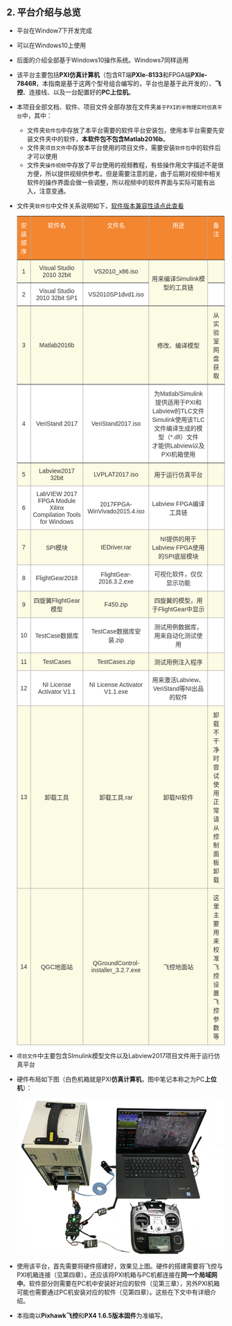 ## 2. 平台介绍与总览

- 平台在Window7下开发完成

- 可以在Windows10上使用

- 后面的介绍全部基于Windows10操作系统。Windows7同样适用

- 该平台主要包括**PXI仿真计算机**（包含RT端**PXIe-8133**和FPGA端**PXIe-7846R**，本指南是基于这两个型号组合编写的，平台也是基于此开发的）、**飞控**、连接线、以及一台配置好的**PC上位机**。

- 本项目全部文档、软件、项目文件全部存放在文件夹`基于PXI的半物理实时仿真平台`中，其中：

     - 文件夹`软件包`中存放了本平台需要的软件平台安装包，使用本平台需要先安装文件夹中的软件，**本软件包不包含Matlab2016b**。
     - 文件夹`项目文件`中存放本平台使用的项目文件，需要安装`软件包`中的软件后才可以使用
     - 文件夹`操作视频`中存放了平台使用的视频教程，有些操作用文字描述不是很方便，所以提供视频供参考。但是需要注意的是，由于后期对视频中相关软件的操作界面会做一些调整，所以视频中的软件界面与实际可能有出入，注意变通。

- 文件夹`软件包`中文件关系说明如下，[软件版本兼容性请点此查看](http://www.ni.com/product-documentation/54028/en/)

  <style type="text/css">
  .tg  {border-collapse:collapse;border-spacing:0;border-color:#aaa;}
  .tg td{font-family:Arial, sans-serif;font-size:14px;padding:10px 5px;border-style:solid;border-width:1px;overflow:hidden;word-break:normal;border-color:#aaa;color:#333;background-color:#fff;}
  .tg th{font-family:Arial, sans-serif;font-size:14px;font-weight:normal;padding:10px 5px;border-style:solid;border-width:1px;overflow:hidden;word-break:normal;border-color:#aaa;color:#fff;background-color:#f38630;}
  .tg .tg-g6ne{background-color:#FCFBE3;border-color:inherit;text-align:center}
  .tg .tg-s6z2{text-align:center}
  .tg .tg-c3ow{border-color:inherit;text-align:center;vertical-align:top}
  .tg .tg-uys7{border-color:inherit;text-align:center}
  .tg .tg-lyaj{background-color:#FCFBE3;text-align:center}
  </style>
  <table class="tg">
    <tr>
      <th class="tg-c3ow">安装顺序</th>
      <th class="tg-c3ow">软件名</th>
      <th class="tg-c3ow">文件名</th>
      <th class="tg-c3ow">用途</th>
      <th class="tg-c3ow">备注</th>
    </tr>
    <tr>
      <td class="tg-g6ne">1</td>
      <td class="tg-g6ne">Visual Studio 2010 32bit</td>
      <td class="tg-g6ne">VS2010_x86.iso</td>
      <td class="tg-g6ne" rowspan="2">用来编译Simulink模型的工具链</td>
      <td class="tg-g6ne"></td>
    </tr>
    <tr>
      <td class="tg-uys7">2</td>
      <td class="tg-uys7">Visual Studio 2010 32bit SP1</td>
      <td class="tg-uys7">VS2010SP1dvd1.iso</td>
      <td class="tg-uys7"></td>
    </tr>
    <tr>
      <td class="tg-g6ne">3</td>
      <td class="tg-g6ne">Matlab2016b</td>
      <td class="tg-g6ne"></td>
      <td class="tg-g6ne">修改、编译模型</td>
      <td class="tg-g6ne">从实验室网盘获取</td>
    </tr>
    <tr>
      <td class="tg-uys7">4</td>
      <td class="tg-uys7">VeriStand 2017</td>
      <td class="tg-uys7">VeriStand2017.iso</td>
      <td class="tg-uys7">为Matlab/Simulink 提供适用于PXI和Labview的TLC文件<br>Simulink使用该TLC文件编译生成的模型（*.dll）文件<br>才能供Labview以及PXI机箱使用</td>
      <td class="tg-uys7"></td>
    </tr>
    <tr>
      <td class="tg-lyaj">5</td>
      <td class="tg-lyaj">Labview2017 32bit</td>
      <td class="tg-lyaj">LVPLAT2017.iso</td>
      <td class="tg-lyaj">用于运行仿真平台</td>
      <td class="tg-lyaj"></td>
    </tr>
    <tr>
      <td class="tg-s6z2">6</td>
      <td class="tg-s6z2">LabVIEW 2017 FPGA Module<br> Xilinx Compilation Tools for Windows</td>
      <td class="tg-s6z2">2017FPGA-WinVivado2015.4.iso</td>
      <td class="tg-s6z2">Labview FPGA编译工具链</td>
      <td class="tg-s6z2"></td>
    </tr>
    <tr>
      <td class="tg-lyaj">7</td>
      <td class="tg-lyaj">SPI模块</td>
      <td class="tg-lyaj">IEDriver.rar</td>
      <td class="tg-lyaj">NI提供的用于Labview FPGA使用的SPI底层模块</td>
      <td class="tg-lyaj"></td>
    </tr>
    <tr>
      <td class="tg-s6z2">8</td>
      <td class="tg-s6z2">FlightGear2018</td>
      <td class="tg-s6z2">FlightGear-2016.3.2.exe</td>
      <td class="tg-s6z2">可视化软件，仅仅显示功能</td>
      <td class="tg-s6z2"></td>
    </tr>
    <tr>
      <td class="tg-lyaj">9</td>
      <td class="tg-lyaj">四旋翼FlightGear模型</td>
      <td class="tg-lyaj">F450.zip</td>
      <td class="tg-lyaj">四旋翼的模型，用于FlightGear中显示</td>
      <td class="tg-lyaj"></td>
    </tr>
    <tr>
      <td class="tg-s6z2">10</td>
      <td class="tg-s6z2">TestCase数据库</td>
      <td class="tg-s6z2">TestCase数据库安装.zip</td>
      <td class="tg-s6z2">测试用例数据库，用来自动化测试使用</td>
      <td class="tg-s6z2"></td>
    </tr>
    <tr>
      <td class="tg-lyaj">11</td>
      <td class="tg-lyaj">TestCases</td>
      <td class="tg-lyaj">TestCases.zip</td>
      <td class="tg-lyaj">测试用例注入程序</td>
      <td class="tg-lyaj"></td>
    </tr>
    <tr>
      <td class="tg-s6z2">12</td>
      <td class="tg-s6z2">NI License Activator V1.1</td>
      <td class="tg-s6z2">NI License Activator V1.1.exe</td>
      <td class="tg-s6z2">用来激活Labview、VeriStand等NI出品的软件</td>
      <td class="tg-s6z2"></td>
    </tr>
    <tr>
      <td class="tg-lyaj">13</td>
      <td class="tg-lyaj">卸载工具</td>
      <td class="tg-lyaj">卸载工具.rar</td>
      <td class="tg-lyaj">卸载NI软件</td>
      <td class="tg-lyaj">卸载不干净时尝试使用<br>正常请从控制面板卸载</td>
    </tr>
    <tr>
      <td class="tg-lyaj">14</td>
      <td class="tg-lyaj">QGC地面站</td>
      <td class="tg-lyaj">QGroundControl-installer_3.2.7.exe</td>
      <td class="tg-lyaj">飞控地面站</td>
      <td class="tg-lyaj">这里主要用来校准飞控<br>设置飞控参数等</td>
    </tr>
  </table>

- `项目文件`中主要包含SImulink模型文件以及Labview2017项目文件用于运行仿真平台

- 硬件布局如下图（白色机箱就是PXI**仿真计算机**，图中笔记本称之为PC**上位机**）：

  ![1542693580615](assets/仿真平台实物图.png)

- 使用该平台，首先需要将硬件搭建好，效果见上图。硬件的搭建需要将飞控与PXI机箱连接（见第四章）。还应该将PXI机箱与PC机都连接在**同一个局域网中**。软件部分则需要在PC机中安装好对应的软件（见第三章），另外PXI机箱可能也需要通过PC机安装对应的软件（见第四章）。这些在下文中有详细介绍。

- 本指南以**Pixhawk飞控**和**PX4 1.6.5版本固件**为准编写。

